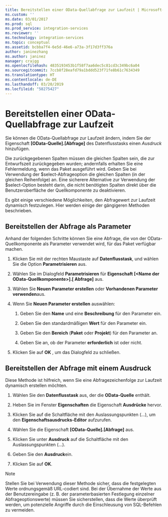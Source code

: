 ```yaml
---
title: Bereitstellen einer OData-Quellabfrage zur Laufzeit | Microsoft-Dokumentation
ms.custom: ''
ms.date: 03/01/2017
ms.prod: sql
ms.prod_service: integration-services
ms.reviewer: ''
ms.technology: integration-services
ms.topic: conceptual
ms.assetid: bcbba7f4-6e5d-46e6-a73a-3f17d3ff376a
author: janinezhang
ms.author: janinez
manager: craigg
ms.openlocfilehash: 4835193453b1f58f7aa6dec5c81cd3c349bc6a04
ms.sourcegitcommit: 7ccb8f28eafd79a1bddd523f71fe8b61c7634349
ms.translationtype: HT
ms.contentlocale: de-DE
ms.lasthandoff: 03/20/2019
ms.locfileid: "58275427"
---
```

# <a name="provide-an-odata-source-query-at-runtime"></a>Bereitstellen einer OData-Quellabfrage zur Laufzeit
 Sie können die OData-Quellabfrage zur Laufzeit ändern, indem Sie der Eigenschaft **[OData-Quelle].[Abfrage]** des Datenflusstasks einen *Ausdruck* hinzufügen.  
  
 Die zurückgegebenen Spalten müssen die gleichen Spalten sein, die zur Entwurfszeit zurückgegeben wurden; andernfalls erhalten Sie eine Fehlermeldung, wenn das Paket ausgeführt wird. Geben Sie bei Verwendung der $select-Abfrageoption die gleichen Spalten (in der gleichen Reihenfolge) an. Eine sicherere Alternative zur Verwendung der $select-Option besteht darin, die nicht benötigten Spalten direkt über die Benutzeroberfläche der Quellkomponente zu deaktivieren.  
  
 Es gibt einige verschiedene Möglichkeiten, den Abfragewert zur Laufzeit dynamisch festzulegen. Hier werden einige der gängigeren Methoden beschrieben.  
  
## <a name="provide-the-query-as-a-parameter"></a>Bereitstellen der Abfrage als Parameter  
 Anhand der folgenden Schritte können Sie eine Abfrage, die von der OData-Quellkomponente als Parameter verwendet wird, für das Paket verfügbar machen.  
  
1.  Klicken Sie mit der rechten Maustaste auf **Datenflusstask**, und wählen Sie die Option **Parametrisieren** aus.  
  
2.  Wählen Sie im Dialogfeld **Parametrisieren** für **Eigenschaft** **[\<Name der OData-Quellkomponente>].[ Abfrage]** aus.  
  
3.  Wählen Sie **Neuen Parameter erstellen** oder **Vorhandenen Parameter verwenden**aus.  
  
4.  Wenn Sie **Neuen Parameter erstellen** auswählen:  
  
    1.  Geben Sie den **Name** und eine **Beschreibung** für den Parameter ein.  
  
    2.  Geben Sie den standardmäßigen **Wert** für den Parameter ein.  
  
    3.  Geben Sie den **Bereich** (**Paket** oder **Projekt**) für den Parameter an.  
  
    4.  Geben Sie an, ob der Parameter **erforderlich** ist oder nicht.  
  
5.  Klicken Sie auf **OK** , um das Dialogfeld zu schließen.  
  
## <a name="provide-the-query-with-an-expression"></a>Bereitstellen der Abfrage mit einem Ausdruck
 Diese Methode ist hilfreich, wenn Sie eine Abfragezeichenfolge zur Laufzeit dynamisch erstellen möchten.
  
1.  Wählen Sie den **Datenflusstask** aus, der die **OData-Quelle** enthält.  
  
2.  Heben Sie im Fenster **Eigenschaften** die Eigenschaft **Ausdrücke** hervor.  
  
3.  Klicken Sie auf die Schaltfläche mit den Auslassungspunkten (...), um den **Eigenschaftsausdrucks-Editor** aufzurufen.  
  
4.  Wählen Sie die Eigenschaft **[OData-Quelle].[Abfrage]** aus.  
  
5.  Klicken Sie unter **Ausdruck** auf die Schaltfläche mit den Auslassungspunkten (...).  
  
6.  Geben Sie den **Ausdruck**ein.  
  
7.  Klicken Sie auf **OK**.  
  
> [!NOTE]  
> Stellen Sie bei Verwendung dieser Methode sicher, dass die festgelegten Werte ordnungsgemäß URL-codiert sind. Bei der Übernahme der Werte aus der Benutzereingabe (z. B. der parameterbasierten Festlegung einzelner Abfrageoptionswerte) müssen Sie sicherstellen, dass die Werte überprüft werden, um potenzielle Angriffe durch die Einschleusung von SQL-Befehlen zu vermeiden.  
  
  
